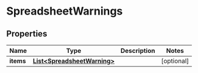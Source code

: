 
# SpreadsheetWarnings

## Properties
Name | Type | Description | Notes
------------ | ------------- | ------------- | -------------
**items** | [**List&lt;SpreadsheetWarning&gt;**](SpreadsheetWarning.md) |  |  [optional]



